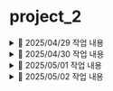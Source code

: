 # project_2

<details>
<summary>📅 2025/04/29 작업 내용</summary>

<br>

- **전국 리콜 현황 전체보기 기능 구현 완료** (`recall_list.jsp`)
  - ✅ 페이징 처리 완료
  - ❌ DB로 옮겨오는 방식 아님 — API 주소를 호출해서 바로 가져오는 방식
    - 수정예정
    - ⚠️ 총 개수(total) 구할 수 없어 **923개로 고정 처리**
  - 🎨 표 양식 CSS 적용 완료!

- **게시판 동작 프론트단 제작** (`announce.jsp,notice.jsp`)
  - 🎨 notice.jsp 프론트 완료 (CSS까지)
  - 🎨 announce 는 프론트 일시적 마무리, 추가 수정 예정 있음
  - ❌ 백앤드 구현 예정

- **결함신고 페이지** (`defect_reports.jsp`)
  - ✅ defect_reports.jsp - insert기능 완료
  - defect_details_check.jsp : 미완성 
   - 👉 (폼형식 관리자(는없지만)defect_reports 에 있는 글 검수하고 →defect_details로 insert 하는 페이지 )
  - ❌ 백앤드 기본틀 사용, 구현 예정, 프론트 수정필요


#### 🛠️ 추가 및 수정된 파일 목록

- `RecallController` (✏️)
- `Defect_DetailsDTO` (➕)
- `RecallService` (➕)
- `RecallServiceImpl` (➕)
- `recallstatic.xml` (➕)
  - 👉 PageServiceImpl: XML 파일 형식을 List로 변환하는 메소드 포함

------------------------------------

- `announce.jsp` (➕)
- `notice.jsp` (➕)
- `AnnounceController` (➕)
- `NoticeController` (➕)

------------------------------------

- `defect_reports.jsp` (➕)
- `defect_reports_ok.jsp` (➕)
- `DefectController` (➕)
- `NoticeController` (➕)
- `DefectDAO` (➕)
- `Defect_ReportsDTO` (➕)
- `DefactService` (➕)
- `DefactServiceImpl` (➕)

- `mybatis-config.xml` (✏️)

</details>


<details>

<summary>📅 2025/04/30 작업 내용</summary>

<br>

- **전국 리콜 통계** (`recall_statics.jsp`)
  - ✅ 연도별 통계처리 (연도선택> Defect_Reports 테이블 조회해서 차종,대수 등 표 형식 출력)
  - 📈 연도별 그래프 추가 완료
  - 📈 제조사별 표, 그래프 추가 완료
  - 📌TODO : 월별, 리콜현황, 결함신고 기능 구현 필요

  - 📌TODO : 전국 리콜 현황 전체보기(29일 만든 것) DB형식으로 교체 필요

- **결함신고 페이지** (`defect_reports.jsp`)
  - ✅ defect_reports.jsp : insert기능 보완(엉성했던 파트 수정)
  - `DefectController : detail부분 추가
  - defect_details_check.jsp : 관리자가defect_reports검수하고 진행중
  - 📌TODO : 버튼 클릭시 select된 내용 가지고와서 검수완료시-> detail table 에 insert되도록 기능구현 
  - 📌TODO : 프론트단 내일 할 예정 

- **신고내역조회 페이지** (`defectList.jsp`)
  - ✅ 신고 내역 리스트 출력 완료
  - ✅ 페이징 처리 완료
  - ✅ 검색 기능 완료
  - 🎨프론트단 완료
  - 📌Todo : 리스트에서 클릭시 이동할 게시글(defect_view) 만들 예정
  
#### 🛠️ 추가 및 수정된 파일 목록

- `DefectReportSummaryDTO` (➕)
- `recallstatic.xml` (➕)
- `RecallStaticDAO` (➕)
- `RecallController` (✏️)
- `RecallService` (✏️)
- `RecallServiceImpl` (✏️)

------------------------------------

- `defect_reports.jsp` (✏️)
- `defect_reports_ok.jsp` (✏️)
- `DefectController` (✏️)

------------------------------------

- `Criteria ` (✏️)
- `DefectListController` (➕)
- `DefectListDAO` (➕)
- `DefectListDTO ` (➕)
- `DefectListService ` (➕)
- `DefectListServiceImpl ` (➕)
- `DefectController` (➕)
- `PageController ` (✏️)
- `PageDAO ` (✏️)
- `PageService ` (✏️)
- `PageServiceImpl ` (✏️)
- `PageController ` (✏️)
- `defectList.jsp` (➕)
- `defectList.xml` (➕)
- `jquery-ui.js` (➕)
- `mybatis-config.xml` (✏️)
- `page.xml` (✏️)


#### 📌 내일 예정

- 🗃️전국 리콜 현황 전체보기(29일 만든 것) DB형식으로 교체
- 🛠️announce , qna 게시판 작업 마무리
- 🎨프론트 헤더, 푸터 단 제작하고 페이지 전체 적용
- 🐞디버그 픽스
- 🎨프론트 마무리
- 📚시연영상 촬영
- 📝서류 작업

</details>

<details>


<summary>📅 2025/05/01 작업 내용</summary>

<br>

- **전국 리콜 통계** (`recall_statics_month.jsp`)
  - ✅ 월별 리콜 통계 신고 현황,제조사별,그래프 구현 완료
  - ✏️ 리콜현황-월별 리콜현황-연도별로 구성
  - ✅ recall_statics -> recall_statics_year 이름 변경

   ~~전국 리콜 현황 전체보기(29일 만든 것) DB형식으로 교체~~
   - API 호출 방식으로 유지

- **Front-End** (`전체 jsp 단`)
  - ✅ header 테스트용으로 완료 -> announce 에 있음, 📌 TODO : 다른페이지들에도 적용할예정 
  - ✅ footer 링크걸기 완료!
   전국 리콜 현황 링크 : recall_list 
   📌id=aaa a href=#aaa 걸면 화면 움직이는거 가능 (넣을지 말지 고민)
   ✅announce_write 가는 버튼(관리자용)
   =>프론트엔드 적용 페이지들은 아래 정리 ! 

- **결함신고 페이지** (`defect_report.jsp,defect_details_check.jsp`)
  - ✅ 비밀번호 눈아이콘(적은 입력값 볼수있도록)
  - ✅ 자동차 결함신고 클릭시 폼제출및 조건달기(필히입력 전부-> 페이지이동)
  - ✅ 전화번호,휴대전화 형식, 비밀번호 정규식

  - ✅ 1.검색버튼 - defect_report table value값 가져오기
  - ✅ 2.검수완료 submit 및 defect_details input
  - ✅ 3.기간 형식 '240101~240505' 바꾸기
  - ✅ 4.contactinfo - select option태그값 형식 같이출력
    ex> [벤츠 코리아] 대표번호 : 000-0000

  - 📌TODO : 프론트단 index와 announce 비교하면서 적용예정
   관리자 페이지로 가는 defect_report _ok 필요하면 추후 경로수정 가능

- **신고내역조회 페이지** (`defectList.jsp`)
  - 📌Todo : 리스트에서 클릭시 이동할 게시글(defect_view) 제작중
  - 📌Todo : 비밀번호 입력 후 맞을 시 수정 기능 추가중

- **게시판 동작 프론트단 제작** (`announce.jsp,notice.jsp,announce_view.jsp`)
  - ✅ announce , announce_write 프론트 마무리
  - ✅ announce , announce_write 백앤드 구현 (insert, list, 페이징, 서치까지 완료)
  - ✅ announce_view 추가 구현 ( 내용 나오고, 다음페이지 이전페이지 , 프론트 디자인 완료 )
  
#### 🛠️ 추가 및 수정된 파일 목록

- `DefectReportSummaryDTO` (report_month추가✏️)
- `ManufacturerRecallDTO` (report_month추가✏️)
- `recall_statics_month.jsp` (➕)
- `recall_statics_year.jsp` (recall_statics에서 이름 변경✏️)
- `RecallController` (✏️)
- `RecallService` (✏️)
- `RecallServiceImpl` (✏️)
- `RecallStaticDAO` (✏️)
- `recallstatic.xml` ()

- `announce_view.jsp` (➕)
- `announce_write.jsp` (➕)
- `announce.jsp` (상단바 적용 완료!✏️)
- `notice_write.jsp` (➕)
- `notice.jsp` (✏️)
- `NoticeController` (✏️)
- `AnnounceController` (✏️)

- `AnnounceDTO` (➕)
- `FaqsDTO` (➕)
- `mybatis-config` (✏️)
- `FaqannServiceImpl` (➕)
- `FaqannService` (➕)
- `FaqannService` (➕)
- `faqann.xml` (➕)
- `FaqannDAO` (➕)
- `main.jsp` (➕)

------------------------------------

- `defect_reports.jsp` (✏️)
- `defect_details_check.jsp` (✏️)
- `defect_reports_ok.jsp` (✏️)
- `DefectController.java` (✏️)
- `DefectDAO.java` (✏️)
- `DefactService.java` (✏️)
- `DefactServiceImpl.java` (✏️)
- `defect.xml` (✏️)

------------------------------------

- **Front-End 적용 페이지**
footer/header/ol li 링크 적용 완료

- `announce.jsp` (✏️)
- `notice.jsp` (✏️)
- `announce_view.jsp` (✏️)
- `announce_write.jsp` (✏️)
- `main.jsp` (디자인 필요✏️)
- `notice_write.jsp` (✏️)
- `recall_list.jsp` (✏️)
- `recall_statics_year.jsp` (✏️)
- `recall_statics_month.jsp` (✏️)

- `defect_reports.jsp` (✏️)
- `defect_details_check.jsp` (✏️)
- `defect_reports_ok.jsp` (✏️)


#### 📌 내일 예정

- 메인 만들기
- 취합
- 시간 남으면 소스트리 공부
- 🐞디버그 픽스
- 📚시연영상 촬영
- 📝서류 작업

</details>

<details>


<summary>📅 2025/05/02 작업 내용</summary>

<br>

- **마무리 작업** 
  -  기능분류, 캡쳐, 깃허브 작성
  -  메인단 디자인
  -  신고내역조회 페이지 취합
  - 🐞디버그 픽스
  - 📚시연영상 촬영
  - 📝서류 작업

✅

#### 🛠️ 추가 및 수정된 파일 목록

- `` (report_month추가✏️)
- `.jsp` (➕)

</details>